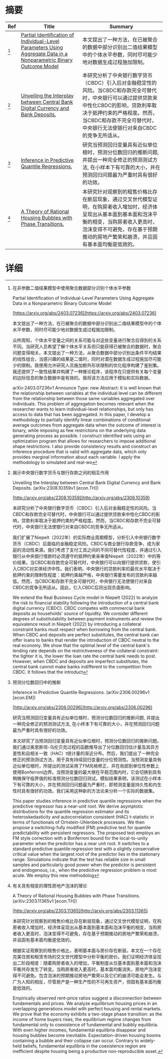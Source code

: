 # 摘要

| Ref | Title | Summary |
| --- | --- | --- |
| [^1] | [Partial Identification of Individual-Level Parameters Using Aggregate Data in a Nonparametric Binary Outcome Model](https://arxiv.org/abs/2403.07236) | 本文提出了一种方法，在已被聚合的数据中部分识别出二值结果模型中的个体水平参数，同时尽可能少地对数据生成过程施加限制。 |
| [^2] | [Unveiling the Interplay between Central Bank Digital Currency and Bank Deposits.](http://arxiv.org/abs/2308.10359) | 本研究分析了中央银行数字货币（CBDC）引入后对金融稳定性的风险。当CBDC和存款完全可替代时，中央银行可以通过提供贷款来中性化CBDC的影响，贷款利率取决于抵押约束的严格程度。然而，当CBDC和存款不完全可替代时，中央银行无法使银行对来自CBDC的竞争无所适从。 |
| [^3] | [Inference in Predictive Quantile Regressions.](http://arxiv.org/abs/2306.00296) | 研究当预测回归变量具有近似单位根时，预测分位数回归的推断问题, 并提出一种完全修正的预测测试方法, 在小样本下有可靠的大小，并在预测回归问题最为严重时具有很好的功效。 |
| [^4] | [A Theory of Rational Housing Bubbles with Phase Transitions.](http://arxiv.org/abs/2303.11365) | 本研究针对观察到的租售价格比存在断层现象，通过交叉世代模型证明，在购房者收入增加时，经济体呈现出从基本面到基本面和泡沫平衡的相变，当购房者收入更高时，泡沫变得不可避免，存在基于预期推动的房地产繁荣和崩溃，并且固有基本面均衡是低效的。 |

# 详细

[^1]: 在非参数二值结果模型中使用聚合数据部分识别个体水平参数

    Partial Identification of Individual-Level Parameters Using Aggregate Data in a Nonparametric Binary Outcome Model

    [https://arxiv.org/abs/2403.07236](https://arxiv.org/abs/2403.07236)

    本文提出了一种方法，在已被聚合的数据中部分识别出二值结果模型中的个体水平参数，同时尽可能少地对数据生成过程施加限制。

    

    众所周知，个体水平变量之间的关系可能与对这些变量进行聚合后得到的关系不同。当研究人员希望了解个体水平关系但只能获得已被聚合的数据时，聚合问题变得相关。本文提出了一种方法，从聚合数据中部分识别出条件平均结果的线性组合，当感兴趣的结果是二值时，同时对潜在数据生成过程施加尽可能少的限制。我使用允许研究人员施加额外形状限制的优化程序构建了鉴别集。我还提供了一致性结果并构建了一种推论程序，该程序在只提供有关每个变量的边际信息的聚合数据中是有效的。我将该方法应用于模拟和实际数据。

    arXiv:2403.07236v1 Announce Type: new  Abstract: It is well known that the relationship between variables at the individual level can be different from the relationship between those same variables aggregated over individuals. This problem of aggregation becomes relevant when the researcher wants to learn individual-level relationships, but only has access to data that has been aggregated. In this paper, I develop a methodology to partially identify linear combinations of conditional average outcomes from aggregate data when the outcome of interest is binary, while imposing as few restrictions on the underlying data generating process as possible. I construct identified sets using an optimization program that allows for researchers to impose additional shape restrictions. I also provide consistency results and construct an inference procedure that is valid with aggregate data, which only provides marginal information about each variable. I apply the methodology to simulated and real-wo
    
[^2]: 揭示中央银行数字货币与银行存款之间的相互作用

    Unveiling the Interplay between Central Bank Digital Currency and Bank Deposits. (arXiv:2308.10359v1 [econ.TH])

    [http://arxiv.org/abs/2308.10359](http://arxiv.org/abs/2308.10359)

    本研究分析了中央银行数字货币（CBDC）引入后对金融稳定性的风险。当CBDC和存款完全可替代时，中央银行可以通过提供贷款来中性化CBDC的影响，贷款利率取决于抵押约束的严格程度。然而，当CBDC和存款不完全可替代时，中央银行无法使银行对来自CBDC的竞争无所适从。

    

    我们扩展了Niepelt（2022年）的实际商业周期模型，分析引入中央银行数字货币（CBDC）后面临的金融稳定风险。CBDC与商业银行存款竞争，成为家庭的流动性来源。我们考虑了支付工具之间的不同可替代性程度，并通过引入银行从中央银行借款时必须遵守的抵押约束来审查Niepelt（2022年）中的等价结果。当CBDC和存款完全可替代时，中央银行可以向银行提供贷款，使引入CBDC对实体经济中性。我们表明，中央银行的贷款利率的最优水平取决于抵押约束的限制性程度：抵押约束越严格，中央银行需要发布的贷款利率越低。然而，当CBDC和存款不完全可替代时，中央银行无法使银行对来自CBDC的竞争无所适从。因此，引入CBDC后将出现负面影响。

    We extend the Real Business Cycle model in Niepelt (2022) to analyze the risk to financial stability following the introduction of a central bank digital currency (CBDC). CBDC competes with commercial bank deposits as households' source of liquidity. We consider different degrees of substitutability between payment instruments and review the equivalence result in Niepelt (2022) by introducing a collateral constraint banks must respect when borrowing from the central bank. When CBDC and deposits are perfect substitutes, the central bank can offer loans to banks that render the introduction of CBDC neutral to the real economy. We show that the optimal level of the central bank's lending rate depends on the restrictiveness of the collateral constraint: the tighter it is, the lower the loan rate the central bank needs to post. However, when CBDC and deposits are imperfect substitutes, the central bank cannot make banks indifferent to the competition from CBDC. It follows that the introduct
    
[^3]: 预测分位数回归中的推断

    Inference in Predictive Quantile Regressions. (arXiv:2306.00296v1 [econ.EM])

    [http://arxiv.org/abs/2306.00296](http://arxiv.org/abs/2306.00296)

    研究当预测回归变量具有近似单位根时，预测分位数回归的推断问题, 并提出一种完全修正的预测测试方法, 在小样本下有可靠的大小，并在预测回归问题最为严重时具有很好的功效。

    

    本文研究了当预测回归变量具有近似单位根时，预测分位数回归的推断问题。我们通过奥恩斯坦-乌伦贝克过程的函数推导出了分位数回归估计量及其异方差性和自相关一致（HAC）t统计量的渐近分布。然后，我们提出了一种完全修正的预测测试方法，用于具有持续回归变量的分位预测性。当预测变量具有近似单位根时，所提出的测试采用了FM风格修正，并在局部到单位性参数上使用Bonferroni边界。当预测变量的最大根在平稳范围内时，它会切换到具有稍微保守临界值的标准预测分位数回归测试。模拟结果表明，该测试在小样本下有可靠的大小，并在预测回归问题最为严重时，即预测变量是持久性和内生性时具有很好的功效。我们采用这种新的方法论来分析一个实际的数据集。

    This paper studies inference in predictive quantile regressions when the predictive regressor has a near-unit root. We derive asymptotic distributions for the quantile regression estimator and its heteroskedasticity and autocorrelation consistent (HAC) t-statistic in terms of functionals of Ornstein-Uhlenbeck processes. We then propose a switching-fully modified (FM) predictive test for quantile predictability with persistent regressors. The proposed test employs an FM style correction with a Bonferroni bound for the local-to-unity parameter when the predictor has a near unit root. It switches to a standard predictive quantile regression test with a slightly conservative critical value when the largest root of the predictor lies in the stationary range. Simulations indicate that the test has reliable size in small samples and particularly good power when the predictor is persistent and endogenous, i.e., when the predictive regression problem is most acute. We employ this new methodolog
    
[^4]: 有关具有相变的理性房地产泡沫的理论

    A Theory of Rational Housing Bubbles with Phase Transitions. (arXiv:2303.11365v1 [econ.TH])

    [http://arxiv.org/abs/2303.11365](http://arxiv.org/abs/2303.11365)

    本研究针对观察到的租售价格比存在断层现象，通过交叉世代模型证明，在购房者收入增加时，经济体呈现出从基本面到基本面和泡沫平衡的相变，当购房者收入更高时，泡沫变得不可避免，存在基于预期推动的房地产繁荣和崩溃，并且固有基本面均衡是低效的。

    

    根据实证观察到的租售价格比，表明基本面与房价存在断层。本文在一个存在完美住房和租赁市场的交叉世代模型中分析平衡的房价。我们证明经济体呈现出二阶段相变：随着购房者收入的增加，平衡制度从仅基本面到基本面和泡沫平衡共存发生了转变。当购房者收入更高时，基本面均衡消失，房地产泡沫变得不可避免。包含泡沫的预期推动房地产繁荣以及它们的崩溃可能会发生。与广为人知的相反，尽管房产是一种生产性的不可再生资产，但固有基本面均衡是低效的。

    Empirically observed rent-price ratios suggest a disconnection between fundamentals and prices. We analyze equilibrium housing prices in an overlapping generations model with perfect housing and rental markets. We prove that the economy exhibits a two-stage phase transition: as the income of home buyers rises, the equilibrium regime changes from fundamental only to coexistence of fundamental and bubbly equilibria. With even higher incomes, fundamental equilibria disappear and housing bubbles become inevitable. Expectation-driven housing booms containing a bubble and their collapse can occur. Contrary to widely-held beliefs, fundamental equilibria in the coexistence region are inefficient despite housing being a productive non-reproducible asset.
    

